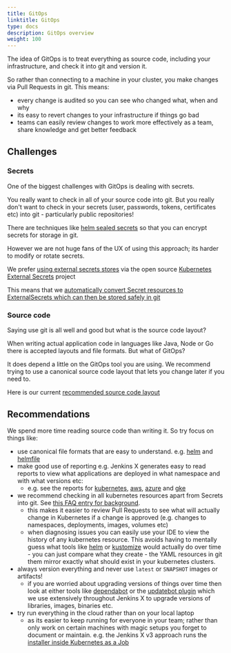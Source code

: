 ```yaml
---
title: GitOps
linktitle: GitOps
type: docs
description: GitOps overview
weight: 100
---
```


The idea of GitOps is to treat everything as source code, including your infrastructure, and check it into git and version it. 

So rather than connecting to a machine in your cluster, you make changes via Pull Requests in git. This means:

* every change is audited so you can see who changed what, when and why
* its easy to revert changes to your infrastructure if things go bad
* teams can easily review changes to work more effectively as a team, share knowledge and get better feedback

## Challenges

### Secrets

One of the biggest challenges with GitOps is dealing with secrets. 

You really want to check in all of your source code into git. But you really don't want to check in your secrets (user, passwords, tokens, certificates etc) into git - particularly public repositories!

There are techniques like [helm sealed secrets](https://github.com/bitnami-labs/sealed-secrets) so that you can encrypt secrets for storage in git. 

However we are not huge fans of the UX of using this approach; its harder to modify or rotate secrets.

We prefer [using external secrets stores](/v3/admin/guides/secrets/) via the open source  [Kubernetes External Secrets](https://github.com/external-secrets/kubernetes-external-secrets) project

This means that we [automatically convert Secret resources to ExternalSecrets which can then be stored safely in git](/v3/develop/faq/#why-does-jenkins-x-use-helmfile-template)


### Source code 

Saying use git is all well and good but what is the source code layout?

When writing actual application code in languages like Java, Node or Go there is accepted layouts and file formats. But what of GitOps?

It does depend a little on the GitOps tool you are using. We recommend trying to use a canonical source code layout that lets you change later if you need to.

Here is our current [recommended source code layout](https://github.com/jenkins-x/jx-gitops/blob/master/docs/git_layout.md)


## Recommendations

We spend more time reading source code than writing it. So try focus on things like:

* use canonical file formats that are easy to understand. e.g. [helm](https://helm.sh/) and [helmfile](https://github.com/roboll/helmfile)
* make good use of reporting e.g. Jenkins X generates easy to read reports to view what applications are deployed in what namespace and with what versions etc:
  * e.g. see the reports for [kubernetes](https://github.com/jx3-gitops-repositories/jx3-kubernetes/tree/master/docs ), [aws](https://github.com/jx3-gitops-repositories/jx3-eks-vault/tree/master/docs), [azure](https://github.com/jx3-gitops-repositories/jx3-azure-akv) and [gke](https://github.com/jx3-gitops-repositories/jx3-gke-gsm/tree/master/docs)
* we recommend checking in all kubernetes resources apart from Secrets into git. See [this FAQ entry for background](/v3/develop/faq/#why-does-jenkins-x-use-helmfile-template).
  * this makes it easier to review Pull Requests to see what will actually change in Kubernetes if a change is approved (e.g. changes to namespaces, deployments, images, volumes etc)
  * when diagnosing issues you can easily use your IDE to view the history of any kubernetes resource. This avoids having to mentally guess what tools like [helm](https://helm.sh/) or [kustomize](https://kustomize.io/) would actually do over time - you can just compare what they create - the YAML resources in git them mirror exactly what should exist in your kubernetes clusters.
* always version everything and never use `latest` or `SNAPSHOT` images or artifacts!
  * if you are worried about upgrading versions of things over time then look at either tools like [dependabot](https://dependabot.com/) or the [updatebot plugin](https://github.com/jenkins-x-plugins/jx-updatebot) which we use extensively throughout Jenkins X to upgrade versions of libraries, images, binaries etc.
* try run everything in the cloud rather than on your local laptop
  * as its easier to keep running for everyone in your team; rather than only work on certain machines with magic setups you forget to document or maintain. e.g. the Jenkins X v3 approach runs the [installer inside Kubernetes as a Job](/v3/about/how-it-works/#boot-job)
